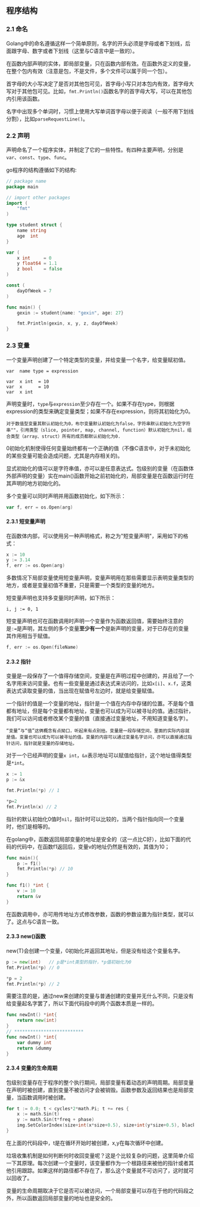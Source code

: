 ## 程序结构

### 2.1 命名

Golang中的命名遵循这样一个简单原则，名字的开头必须是字母或者下划线，后面跟字母、数字或者下划线（这里与C语言中是一致的）。

在函数内部声明的实体，即局部变量，只在函数内部有效。在函数外定义的变量，在整个包内有效（注意是包，不是文件，多个文件可以属于同一个包）。

首字母的大小写决定了是否对其他包可见，首字母小写只对本包内有效，首字母大写对于其他包可见。比如，`fmt.Println()`函数名字的首字母大写，可以在其他包内引用该函数。

名字中出现多个单词时，习惯上使用大写单词首字母以便于阅读（一般不用下划线分割），比如`parseRequestLine()`。

### 2.2 声明

声明命名了一个程序实体，并制定了它的一些特性。有四种主要声明，分别是`var`、`const`、`type`、`func`。

go程序的结构遵循如下的结构:

```go
// package name
package main

// import other packages
import (
	"fmt"
)

type student struct {
	name string
	age  int
}

var (
	x int     = 0
	y float64 = 1.1
	z bool    = false
)

const (
	dayOfWeek = 7
)

func main() {
	gexin := student{name: "gexin", age: 27}

	fmt.Println(gexin, x, y, z, dayOfWeek)
}

```

### 2.3 变量

一个变量声明创建了一个特定类型的变量，并给变量一个名字，给变量赋初值。

```
var  name type = expression

var  x int  = 10
var  x      = 10
var  x int
```

声明变量时，`type`与`expression`至少存在一个。如果不存在type，则根据expression的类型来确定变量类型；如果不存在expression，则将其初始化为0。

    对于数值型变量其默认初始化为0，布尔变量默认初始化为false，字符串默认初始化为空字符串""，引用类型（slice, pointer, map, channel, function）默认初始化为nil，组合类型（array、struct）所有的成员都默认初始化为0.

0初始化机制使得任何变量始终都有一个正确的值（不像C语言中，对于未初始化的某些变量可能会造成问题，尤其是内存相关的)。

显式初始化的值可以是字符串值，亦可以是任意表达式。包级别的变量（在函数体外部声明的变量）实在main()函数开始之前初始化的，局部变量是在函数运行时在其声明的地方初始化的。

多个变量可以同时声明并用函数初始化，如下所示：

```go 
var f, err = os.Open(arg)
```

#### 2.3.1 短变量声明

在函数体内部，可以使用另一种声明格式，称之为"短变量声明"，采用如下的格式：

```go 
x := 10
y := 3.14
f, err := os.Open(arg)
```

多数情况下局部变量使用短变量声明，变量声明用在那些需要显示表明变量类型的地方，或者是变量初值不重要，只是需要一个类型的变量的地方。

短变量声明也支持多变量同时声明，如下所示：

```
i, j := 0, 1
```

短变量声明也可在函数调用时声明一个变量作为函数返回值，需要始终注意的是`:=`是声明，其左侧的多个变量**至少有一个**是新声明的变量，对于已存在的变量其作用相当于赋值。

```go 
f, err := os.Open(fileName)
```

#### 2.3.2 指针

变量是一段保存了一个值得存储空间，变量是在声明过程中创建的，并且给了一个名字用来访问变量。也有一些变量是通过表达式来访问的，比如`x[i]`、`x.f`，这类表达式读取变量的值，当出现在赋值号左边时，就是给变量赋值。

一个指针的值是一个变量的地址，指针是一个值在内存中存储的位置。不是每个值都有地址，但是每个变量都有地址，变量也可以成为可以被寻址的值。通过指针，我们可以访问或者修改某个变量的值（直接通过变量地址，不用知道变量名字）。

    “变量”与“值”这俩概念有点拗口，听起来有点别扭。变量是一段存储空间，里面的实际内容就是值。变量也可以成为可以被寻址的值。变量的内容可以通过变量名字访问，亦可以直接通过指针访问，指针就是变量的存储地址。

对于一个已经声明的变量`x int`，`&x`表示地址可以赋值给指针，这个地址值得类型是`*int`。

```go 
x := 1
p := &x

fmt.Println(*p) // 1 

*p=2
fmt.Println(x) // 2 
```

指针的默认初始化0值时`nil`，指针时可以比较的，当两个指针指向同一个变量时，他们是相等的。

在golang中，函数返回局部变量的地址是安全的（这一点比C好），比如下面的代码的代码中，在函数f1返回后，变量v的地址仍然是有效的，其值为10；

```go 
func main(){
    p := f1()
    fmt.Println(*p) // 10
}

func f1() *int {
	v := 10
	return &v
}
```

在函数调用中，亦可用传地址方式修改参数，函数的参数设置为指针类型，就可以了。这点与C语言一致。


#### 2.3.3 new()函数

new(T)会创建一个变量，0初始化并返回其地址，但是没有给这个变量名字。

```go 
p := new(int)   // p是*int类型的指针，*p值初始化为0
fmt.Println(*p) // 0

*p = 2
fmt.Println(*p) // 2
```
需要注意的是，通过new来创建的变量与普通创建的变量并无什么不同，只是没有给变量起名字罢了，所以下面代码段中的两个函数本质是一样的。

```go 
func newInt() *int{
    return new(int)
}
// **************************
func newInt() *int{
    var dummy int
    return &dummy
}
```

#### 2.3.4 变量的生命周期

包级别变量存在于程序的整个执行期间，局部变量有着动态的声明周期。局部变量在声明时被创建，直到变量不被访问才会被销毁。函数参数及返回结果也是局部变量，当函数调用时被创建。

```go 
for t := 0.0; t < cycles*2*math.Pi; t += res {
    x := math.Sin(t)
    y := math.Sin(t*freq + phase)
    img.SetColorIndex(size+int(x*size+0.5), size+int(y*size+0.5), blackIndex)
}
```
在上面的代码段中，t是在循环开始时被创建，x,y在每次循环中创建。

垃圾收集机制是如何判断何时收回变量呢？这是个比较复杂的问题，这里简单介绍一下其原理。每次创建一个变量时，该变量都作为一个根路径来被他的指针或者其他引用跟踪。如果这样的路径都不存在了，那么这个变量就不可访问了，这时就可以回收了。

变量的生命周期取决于它是否可以被访问，一个局部变量可以存在于他的代码段之外，所以函数返回局部变量的地址也是安全的。

